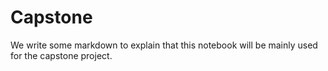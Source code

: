 # Capstone
We write some markdown to explain that this notebook will be mainly used for the capstone project.
